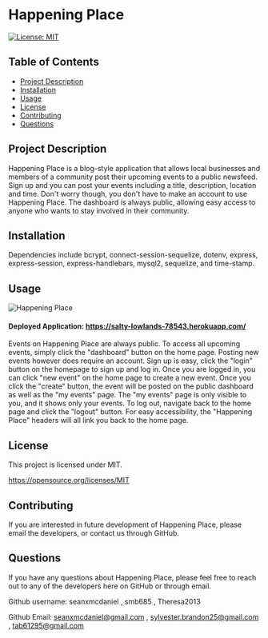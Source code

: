 # Happening Place

[![License: MIT](https://img.shields.io/badge/License-MIT-yellow.svg)](https://opensource.org/licenses/MIT)

## Table of Contents

- [Project Description](#project-description)
- [Installation](#installation)
- [Usage](#usage)
- [License](#license)
- [Contributing](#contributing)
- [Questions](#questions)

## Project Description

Happening Place is a blog-style application that allows local businesses and members of a community post their upcoming events to a public newsfeed. Sign up and you can post your events including a title, description, location and time. Don't worry though, you don't have to make an account to use Happening Place. The dashboard is always public, allowing easy access to anyone who wants to stay involved in their community.

## Installation

Dependencies include bcrypt, connect-session-sequelize, dotenv, express, express-session, express-handlebars, mysql2, sequelize, and time-stamp.

## Usage

![Happening Place](https://user-images.githubusercontent.com/102200863/179434330-1b9fc97d-f95e-4358-b0aa-a3a961f9f8bf.png)

#### Deployed Application: https://salty-lowlands-78543.herokuapp.com/

Events on Happening Place are always public. To access all upcoming events, simply click the "dashboard" button on the home page. Posting new events however does require an account. Sign up is easy, click the "login" button on the homepage to sign up and log in. Once you are logged in, you can click "new event" on the home page to create a new event. Once you click the "create" button, the event will be posted on the public dashboard as well as the "my events" page. The "my events" page is only visible to you, and it shows only your events. To log out, navigate back to the home page and click the "logout" button. For easy accessibility, the "Happening Place" headers will all link you back to the home page.

## License

This project is licensed under MIT.

https://opensource.org/licenses/MIT

## Contributing

If you are interested in future development of Happening Place, please email the developers, or contact us through GitHub.

## Questions

If you have any questions about Happening Place, please feel free to reach out to any of the developers here on GitHub or through email.

Github username: seanxmcdaniel , smb685 , Theresa2013

Github Email: seanxmcdaniel@gmail.com , sylvester.brandon25@gmail.com , tab61295@gmail.com

